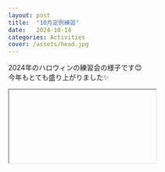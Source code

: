```yaml
---
layout: post
title:  "10月定例練習"
date:   2024-10-14 
categories: Activities
cover: /assets/head.jpg
---
```

  
2024年のハロウィンの練習会の様子です😊  
今年もとても盛り上がりました✨  
  
  
<div>
<iframe src="https://www.youtube.com/embed/GeR6NfHbO74></iframe>
</div> 
  
#ハロウィン  
#仮装  
#鍵盤ハーモニカ  
#メンバー募集中  
    
演奏のご依頼、見学・練習参加ご希望の方は各練習日の前日迄に、お気軽に[こちら](https://docs.google.com/forms/d/e/  1FAIpQLSeOdIlDB3uChvhrr9F543WjyJz2orR1FHCYdYVnwKcQU6wVcg/viewform)からか、kenhamo.orch@gmail.comにお問い合わせ下さい。 
  